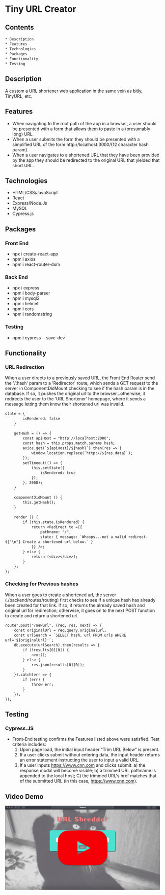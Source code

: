 # Tiny URL Creator

## Contents
    * Description
    * Features
    * Technologies
    * Packages
    * Functionality
    * Testing

## Description
A custom a URL shortener web application in the same vein as bitly, TinyURL, etc.

## Features
* When navigating to the root path of the app in a browser, a user should be presented with a form that allows them to paste in a (presumably long) URL.
* When a user submits the form they should be presented with a simplified URL of the form http://localhost:3000/{12 character hash param}.
* When a user navigates to a shortened URL that they have been provided by the app they should be redirected to the original URL that yielded that short URL.

## Technologies
* HTML/CSS/JavaScript
* React
* Express/Node.Js
* MySQL
* Cypress.js

## Packages
### Front End
* npx i create-react-app
* npm i axios
* npm i react-router-dom

### Back End
* npx i express
* npm i body-parser
* npm i mysql2
* npm i helmet
* npm i cors
* npm i randomstring

### Testing
* npm i cypress --save-dev

## Functionality

### URL Redirection

When a user directs to a previously saved URL, the Front End Router send the '/:hash' param to a 'Redirector' route, which sends a GET request to the server in ComponentDidMount checking to see if the hash param is in the database. If so, it pushes the original url to the browser...otherwise, it redirects the user to the 'URL Shortener' homepage, where it sends a message letting them know their shortened url was invalid.

```
state = {
        isRendered: false
    }

    getHash = () => {
        const apiHost = "http://localhost:2000";
        const hash = this.props.match.params.hash;
        axios.get(`${apiHost}/${hash}`).then(res => {
            window.location.replace(`http://${res.data}`);
        });
        setTimeout(() => {
            this.setState({
                isRendered: true
            });
        }, 2000);
    }

    componentDidMount () {
        this.getHash();
    }

    render () {
        if (this.state.isRendered) {
            return <Redirect to ={{
                pathname: "/",
                state: { message: `Whoops...not a valid redirect. ${"\n"} Create a shortened url below.` }
            }} />;
        } else {
            return (<div></div>);
        }
    };
};
```

### Checking for Previous hashes

When a user goes to create a shortened url, the server (./backend/routes/routing) first checks to see if a unique hash has already been created for that link. If so, it returns the already saved hash and original url for redirection; otherwise, it goes on to the next POST function to create and return a shortened url.

```
router.post("/newurl", (req, res, next) => {
    const originalUrl = req.query.originalurl;
    const urlSearch = `SELECT hash, url FROM urls WHERE url='${originalUrl}'`;
    db.execute(urlSearch).then(results => {
        if (!results[0][0]) {
            next();
        } else {
            res.json(results[0][0]);
        }
    }).catch(err => {
        if (err) {
            throw err;
        }
    });
});
```



## Testing
### Cypress.JS 
* Front-End testing confirms the Features listed above were satisfied. Test criteria includes:
    1) Upon page load, the initial input header "Trim URL Below" is present.
    2) If a user clicks submit without entering data, the input header returns an error statement instructing the user to input a valid URL.
    3) If a user inputs https://www.cnn.com and clicks submit:
        a) the response modal will become visible; 
        b) a trimmed URL pathname is appended to the local host; 
        C) the trimmed URL's href matches that of the submitted URL (in this case, https://www.cnn.com).

## Video Demo
[![YouTube](/public/ReadMe/1.png)](https://www.youtube.com/watch?v=Vc_ZWM41dnM)

